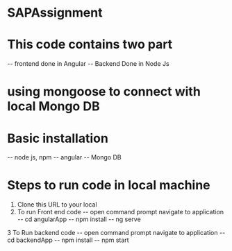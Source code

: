# SAPAssignment

# This code contains two part
-- frontend done in Angular
-- Backend Done in Node Js

# using mongoose to connect with local Mongo DB

# Basic installation
-- node js, npm
-- angular 
-- Mongo DB

# Steps to run code in local machine
1. Clone this URL to your local
2. To run Front end code 
-- open command prompt navigate to application
-- cd angularApp
-- npm install
-- ng serve

3 To Run backend code
-- open command prompt navigate to application
-- cd backendApp
-- npm install
-- npm start
